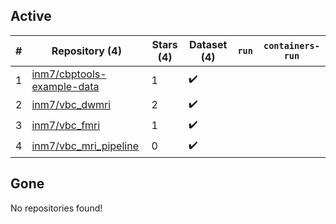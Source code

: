 ## Active
| # | Repository (4) | Stars (4) | Dataset (4) | `run` | `containers-run` |
| --- | --- | --- | --- | --- | --- |
| 1 | [inm7/cbptools-example-data](https://github.com/inm7/cbptools-example-data) | 1 | :heavy_check_mark: |  |  |
| 2 | [inm7/vbc_dwmri](https://github.com/inm7/vbc_dwmri) | 2 | :heavy_check_mark: |  |  |
| 3 | [inm7/vbc_fmri](https://github.com/inm7/vbc_fmri) | 1 | :heavy_check_mark: |  |  |
| 4 | [inm7/vbc_mri_pipeline](https://github.com/inm7/vbc_mri_pipeline) | 0 | :heavy_check_mark: |  |  |

## Gone
No repositories found!
